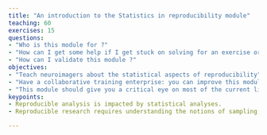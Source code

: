```yaml
---
title: "An introduction to the Statistics in reproducibility module"
teaching: 60
exercises: 15
questions:
- "Who is this module for ?"
- "How can I get some help if I get stuck on solving for an exercise or a question ?"
- "How can I validate this module ?"
objectives:
- "Teach neuroimagers about the statistical aspects of reproducibility"
- "Have a collaborative training enterprise: you can improve this module if you know how to do a pull request or raise an issue on github:github.com/repronim/module-stat. See module 'the informatics basics of reproducibility (module 0) on how to do this."
- "This module should give you a critical eye on most of the current literature and the knowledge to do solid work"
keypoints:
- Reproducible analysis is impacted by statistical analyses.
- Reproducible research requires understanding the notions of sampling, testing, power, model selection. 

---
```


